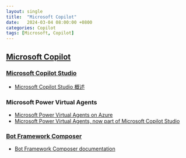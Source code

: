 ```yaml
---
layout: single
title:  "Microsoft Copilot"
date:   2024-03-04 08:00:00 +0800
categories: Copilot
tags: [Microsoft, Copilot]
---
```


## [Microsoft Copilot](https://developer.microsoft.com/zh-cn/copilot)

### [Microsoft Copilot Studio](https://www.microsoft.com/en-us/microsoft-copilot/microsoft-copilot-studio)
- [Microsoft Copilot Studio 概述](https://learn.microsoft.com/zh-cn/microsoft-copilot-studio/fundamentals-what-is-copilot-studio)

### Microsoft Power Virtual Agents
- [Microsoft Power Virtual Agents on Azure](https://azure.microsoft.com/en-us/products/power-virtual-agents)
- [Microsoft Power Virtual Agents, now part of Microsoft Copilot Studio](https://microsoftcopilotstudio.microsoft.com/en-us/blog/microsoft-power-virtual-agents-now-part-of-microsoft-copilot-studio/)

### [Bot Framework Composer](https://github.com/microsoft/BotFramework-Composer)
- [Bot Framework Composer documentation](https://learn.microsoft.com/en-us/composer/)

